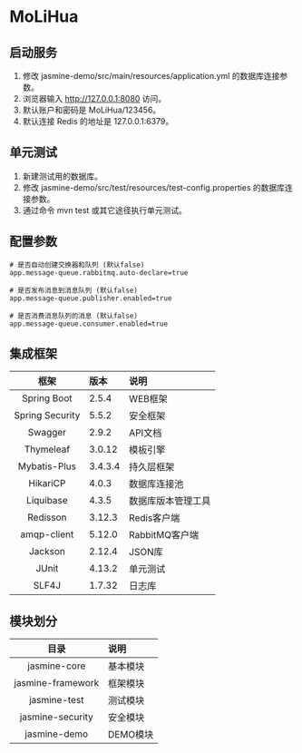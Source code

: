 # MoLiHua

## 启动服务
1. 修改 jasmine-demo/src/main/resources/application.yml 的数据库连接参数。
2. 浏览器输入 http://127.0.0.1:8080 访问。
3. 默认账户和密码是 MoLiHua/123456。
4. 默认连接 Redis 的地址是 127.0.0.1:6379。

## 单元测试
1. 新建测试用的数据库。
2. 修改 jasmine-demo/src/test/resources/test-config.properties 的数据库连接参数。
3. 通过命令 mvn test 或其它途径执行单元测试。

## 配置参数
```
# 是否自动创建交换器和队列 (默认false)
app.message-queue.rabbitmq.auto-declare=true

# 是否发布消息到消息队列 (默认false)
app.message-queue.publisher.enabled=true

# 是否消费消息队列的消息 (默认false)
app.message-queue.consumer.enabled=true
```

## 集成框架
| 框架 | 版本 | 说明 |
| :----: | :---- | :---- |
| Spring Boot | 2.5.4 | WEB框架 |
| Spring Security | 5.5.2 | 安全框架 |
| Swagger | 2.9.2 | API文档 |
| Thymeleaf | 3.0.12 | 模板引擎 |
| Mybatis-Plus | 3.4.3.4 | 持久层框架 |
| HikariCP | 4.0.3 | 数据库连接池 |
| Liquibase | 4.3.5 | 数据库版本管理工具 |
| Redisson | 3.12.3 | Redis客户端 |
| amqp-client | 5.12.0 | RabbitMQ客户端 |
| Jackson | 2.12.4 | JSON库 |
| JUnit | 4.13.2 | 单元测试 |
| SLF4J | 1.7.32 | 日志库 |

## 模块划分
| 目录 | 说明 |
| :----: | :---- |
| jasmine-core | 基本模块 |
| jasmine-framework | 框架模块 |
| jasmine-test | 测试模块 |
| jasmine-security | 安全模块 |
| jasmine-demo | DEMO模块 |


